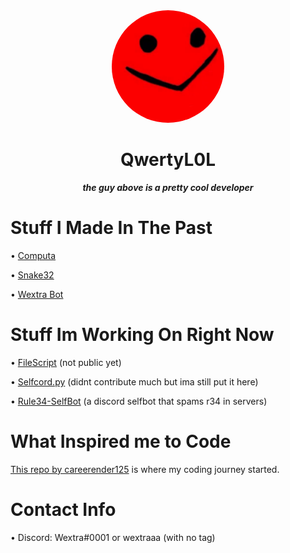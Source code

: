 <div align="center">
<img src="./QwertyL0L.png" widht="180" height="180" style="border-radius: 100%;">
<h1 align="center">QwertyL0L</h1>
<strong><i>the guy above is a pretty cool developer</i></strong>
</a>
</div>

# Stuff I Made In The Past

• [Computa](https://github.com/QwertyL0L/computa)

• [Snake32](https://github.com/QwertyL0L/Snake32)

• [Wextra Bot](https://github.com/QwertyL0L/Wextra)

# Stuff Im Working On Right Now

• [FileScript](https://github.com/QwertyL0L/FileScript) (not public yet)

• [Selfcord.py](https://github.com/Shell1010/Selfcord) (didnt contribute much but ima still put it here)

• [Rule34-SelfBot](https://github.com/QwertyL0L/rule34-selfbot) (a discord selfbot that spams r34 in servers)

# What Inspired me to Code

[This repo by careerender125](https://github.com/careerender125/discord-troll-bot) is where my coding journey started.

# Contact Info

• Discord: Wextra#0001 or wextraaa (with no tag)
